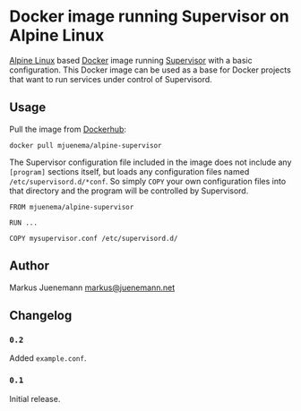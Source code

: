 # Docker image running Supervisor on Alpine Linux

[Alpine Linux](https://alpinelinux.org/) based [Docker](https://www.docker.com/) image running [Supervisor](http://supervisord.org/) with a basic configuration. This Docker image can be used as a base for Docker projects that want to run services under control of Supervisord.

## Usage

Pull the image from [Dockerhub]():

```
docker pull mjuenema/alpine-supervisor
```

The Supervisor configuration file included in the image does not include any `[program]` sections itself, but loads any configuration files named `/etc/supervisord.d/*conf`. So simply `COPY` your own configuration files into that directory and the program will be controlled by Supervisord.

```
FROM mjuenema/alpine-supervisor

RUN ...

COPY mysupervisor.conf /etc/supervisord.d/
```

## Author

Markus Juenemann <markus@juenemann.net>

## Changelog

### `0.2`

Added `example.conf`.

### `0.1`

Initial release.
